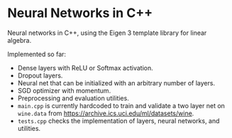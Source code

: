# Neural Networks in C++

Neural networks in C++, using the Eigen 3 template library for linear algebra.

Implemented so far:
- Dense layers with ReLU or Softmax activation. 
- Dropout layers.
- Neural net that can be initialized with an arbitrary number of layers.
- SGD optimizer with momentum.
- Preprocessing and evaluation utilities.
- `main.cpp` is currently hardcoded to train and validate a two layer net on `wine.data` from  https://archive.ics.uci.edu/ml/datasets/wine.
- `tests.cpp` checks the implementation of layers, neural networks, and utilities.
